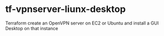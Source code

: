 # tf-vpnserver-liunx-desktop
Terraform create an OpenVPN server on EC2 or Ubuntu and install a GUI Desktop on that instance
